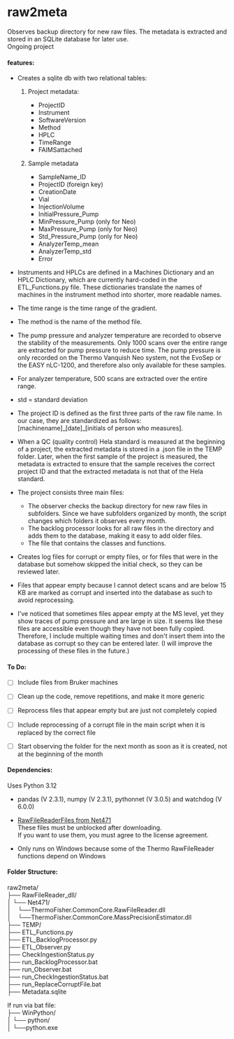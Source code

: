 # raw2meta
Observes backup directory for new raw files. The metadata is extracted and stored in an SQLite database for later use.  
Ongoing project

#### features: 
- Creates a sqlite db with two relational tables:
  1. Project metadata:
     - ProjectID
     - Instrument
     - SoftwareVersion
     - Method
     - HPLC
     - TimeRange
     - FAIMSattached

  2. Sample metadata
     - SampleName_ID
     - ProjectID (foreign key)
     - CreationDate
     - Vial
     - InjectionVolume
     - InitialPressure_Pump
     - MinPressure_Pump (only for Neo)
     - MaxPressure_Pump (only for Neo)
     - Std_Pressure_Pump (only for Neo)
     - AnalyzerTemp_mean
     - AnalyzerTemp_std
     - Error

- Instruments and HPLCs are defined in a Machines Dictionary and an HPLC Dictionary, which are currently hard-coded in the ETL_Functions.py file. These dictionaries translate the names of machines in the instrument method into shorter, more readable names.
- The time range is the time range of the gradient.
- The method is the name of the method file.
- The pump pressure and analyzer temperature are recorded to observe the stability of the measurements. Only 1000 scans over the entire range are extracted for pump pressure to reduce time. The pump pressure is only recorded on the Thermo Vanquish Neo system, not the EvoSep or the EASY nLC-1200, and therefore also only available for these samples.
- For analyzer temperature, 500 scans are extracted over the entire range.
- std = standard deviation
  
- The project ID is defined as the first three parts of the raw file name. In our case, they are standardized as follows:  \[machinename]\_\[date]\_\[initials of person who measures]. 
- When a QC (quality control) Hela standard is measured at the beginning of a project, the extracted metadata is stored in a .json file in the TEMP folder. Later, when the first sample of the project is measured, the metadata is extracted to ensure that the sample receives the correct project ID and that the extracted metadata is not that of the Hela standard.

- The project consists three main files:
  + The observer checks the backup directory for new raw files in subfolders. Since we have subfolders organized by month, the script changes which folders it observes every month.
  + The backlog processor looks for all raw files in the directory and adds them to the database, making it easy to add older files.
  + The file that contains the classes and functions.
 
- Creates log files for corrupt or empty files, or for files that were in the database but somehow skipped the initial check, so they can be reviewed later.

- Files that appear empty because I cannot detect scans and are below 15 KB are marked as corrupt and inserted into the database as such to avoid reprocessing.
- I've noticed that sometimes files appear empty at the MS level, yet they show traces of pump pressure and are large in size. It seems like these files are accessible even though they have not been fully copied. Therefore, I include multiple waiting times and don't insert them into the database as corrupt so they can be entered later. (I will improve the processing of these files in the future.)


 
#### To Do:
- [ ] Include files from Bruker machines
- [ ] Clean up the code, remove repetitions, and make it more generic
- [ ] Reprocess files that appear empty but are just not completely copied
- [ ] Include reprocessing of a corrupt file in the main script when it is replaced by the correct file
- [ ] Start observing the folder for the next month as soon as it is created, not at the beginning of the month


#### Dependencies:
Uses Python 3.12
- pandas (V 2.3.1), numpy (V 2.3.1), pythonnet (V 3.0.5) and watchdog (V 6.0.0) 
- [RawFileReaderFiles from Net471](https://github.com/thermofisherlsms/RawFileReader)  
  These files must be unblocked after downloading.  
  If you want to use them, you must agree to the license agreement.  

- Only runs on Windows because some of the Thermo RawFileReader functions depend on Windows   
 
#### Folder Structure:
raw2meta/  
├── RawFileReader_dll/  
│   └── Net471/  
│&nbsp;&nbsp;&nbsp;&nbsp;└──ThermoFisher.CommonCore.RawFileReader.dll  
│&nbsp;&nbsp;&nbsp;&nbsp;└──ThermoFisher.CommonCore.MassPrecisionEstimator.dll  
├── TEMP/  
├── ETL_Functions.py  
├── ETL_BacklogProcessor.py  
├── ETL_Observer.py  
├── CheckIngestionStatus.py   
├── run_BacklogProcessor.bat  
├── run_Observer.bat  
├── run_CheckIngestionStatus.bat  
├── run_ReplaceCorruptFile.bat  
├── Metadata.sqlite
  
If run via bat file:  
├── WinPython/  
│   └── python/  
│      └──python.exe  
